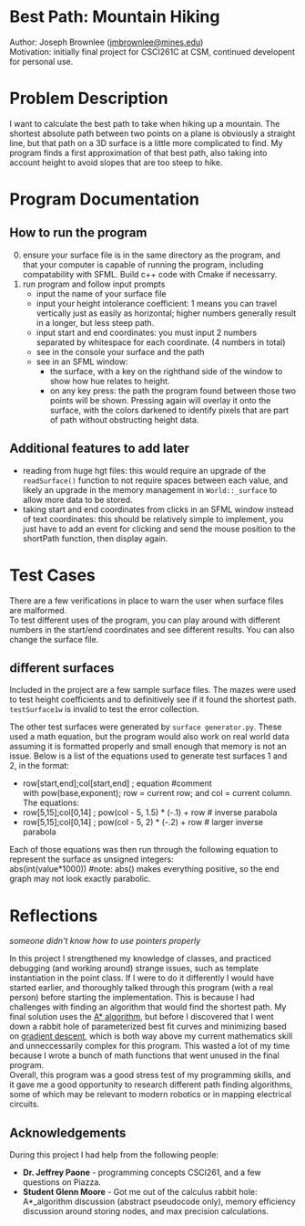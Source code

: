 # __Best Path: Mountain Hiking__
Author: Joseph Brownlee (jmbrownlee@mines.edu)  
Motivation: initially final project for CSCI261C at CSM, continued developent for personal use.  

# Problem Description
I want to calculate the best path to take when hiking up a mountain. The shortest absolute path between two points on a plane is obviously a straight line, but that path on a 3D surface is a little more complicated to find. My program finds a first approximation of that best path, also taking into account height to avoid slopes that are too steep to hike.  

# Program Documentation

## How to run the program
0) ensure your surface file is in the same directory as the program, and that your computer is capable of running the program, including compatability with SFML. Build c++ code with Cmake if necessarry.
1) run program and follow input prompts
    - input the name of your surface file  
    - input your height intolerance coefficient: 1 means you can travel vertically just as easily as horizontal; higher numbers generally result in a longer, but less steep path.  
    - input start and end coordinates: you must input 2 numbers separated by whitespace for each coordinate. (4 numbers in total)  
    - see in the console your surface and the path
    - see in an SFML window:
        - the surface, with a key on the righthand side of the window to show how hue relates to height.  
        - on any key press: the path the program found between those two points will be shown. Pressing again will overlay it onto the surface, with the colors darkened to identify pixels that are part of path without obstructing height data.  

## Additional features to add later
- reading from huge hgt files: this would require an upgrade of the `readSurface()` function to not require spaces between each value, and likely an upgrade in the memory management in `World::_surface` to allow more data to be stored.
- taking start and end coordinates from clicks in an SFML window instead of text coordinates: this should be relatively simple to implement, you just have to add an event for clicking and send the mouse position to the shortPath function, then display again.

# Test Cases
There are a few verifications in place to warn the user when surface files are malformed.  
To test different uses of the program, you can play around with different numbers in the start/end coordinates and see different results. You can also change the surface file.  

## different surfaces
Included in the project are a few sample surface files. The mazes were used to test height coefficients and to definitively see if it found the shortest path. `testSurface1w` is invalid to test the error collection.

The other test surfaces were generated by `surface generator.py`. These used a math equation, but the program would also work on real world data assuming it is formatted properly and small enough that memory is not an issue. Below is a list of the equations used to generate test surfaces 1 and 2, in the format:   
- row[start,end];col[start,end] ; equation   #comment  
with pow(base,exponent); row = current row; and col = current column.   
The equations:  
- row[5,15];col[0,14] ; pow(col - 5, 1.5) * (-.1) + row  # inverse parabola  
- row[5,15];col[0,14] ; pow(col - 5, 2) * (-.2) + row   # larger inverse parabola  

Each of those equations was then run through the following equation to represent the surface as unsigned integers:   
abs(int(value*1000))   #note: abs() makes everything positive, so the end graph may not look exactly parabolic.  


# Reflections
_someone didn't know how to use pointers properly_  

In this project I strengthened my knowledge of classes, and practiced debugging (and working around) strange issues, such as template instantiation in the point class. If I were to do it differently I would have started earlier, and thoroughly talked through this program (with a real person) before starting the implementation. This is because I had challenges with finding an algorithm that would find the shortest path. My final solution uses the [A* algorithm](https://en.wikipedia.org/wiki/A*_search_algorithm), but before I discovered that I went down a rabbit hole of parameterized best fit curves and minimizing based on [gradient descent](https://meshlogic.github.io/posts/jupyter/curve-fitting/parametric-curve-fitting/), which is both way above my current mathematics skill and unneccessarily complex for this program. This wasted a lot of my time because I wrote a bunch of math functions that went unused in the final program.  
Overall, this program was a good stress test of my programming skills, and it gave me a good opportunity to research different path finding algorithms, some of which may be relevant to modern robotics or in mapping electrical circuits.  

## Acknowledgements  
During this project I had help from the following people:  

- __Dr. Jeffrey Paone__ - programming concepts CSCI261, and a few questions on Piazza.    
- __Student Glenn Moore__ - Got me out of the calculus rabbit hole: A*_algorithm discussion (abstract pseudocode only), memory efficiency discussion around storing nodes, and max precision calculations.  
